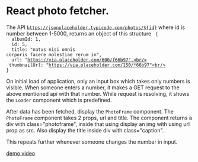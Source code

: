 # React photo fetcher.

The API <code>https://jsonplaceholder.typicode.com/photos/${id}</code> where id is number between 1-5000, returns an object 
of this structure 
<code>
{ <br/>
&nbsp;albumId: 1,<br/>
&nbsp;id: 5,<br/>
&nbsp;title: "natus nisi omnis corporis facere molestiae rerum in",<br/>
&nbsp;url: "https://via.placeholder.com/600/f66b97",<br/>
&nbsp;thumbnailUrl: "https://via.placeholder.com/150/f66b97"<br/>
}
</code>

On initial load of application, only an input box which takes only numbers is visible.
When someone enters a number, it makes a GET request to the above mentioned api with that number.
While request is resolving, it shows the <code>Loader</code> component which is predefined.

After data has been fetched, display the <code>PhotoFrame</code> component.
The <code>PhotoFrame</code> component takes 2 props, url and title.
The component returns a div with class="photoframe", inside that
using display an img with using url prop as src.
Also display the title inside div with class="caption".

This repeats further whenever someone changes the number in input.

[demo video](https://d3dyfaf3iutrxo.cloudfront.net/general/upload/64eaf5768a0342b7bd96bb259b0d7d06.mp4)


